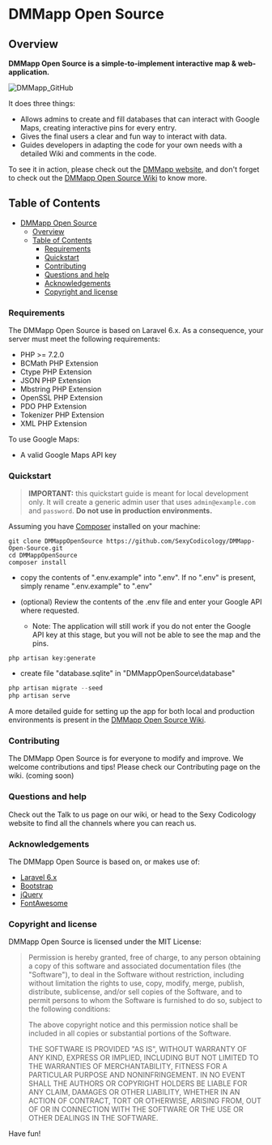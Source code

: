 # DMMapp Open Source

## Overview

**DMMapp Open Source is a simple-to-implement interactive map & web-application.**

![DMMapp_GitHub](https://user-images.githubusercontent.com/6100093/74037375-68422280-49be-11ea-851e-0e8593957950.gif)

It does three things:

- Allows admins to create and fill databases that can interact with Google Maps, creating interactive pins for every entry.
- Gives the final users a clear and fun way to interact with data.
- Guides developers in adapting the code for your own needs with a detailed Wiki and comments in the code.

To see it in action, please check out the [DMMapp website](https://digitizedmedievalmanuscripts.org/), and don't forget to check out the [DMMapp Open Source Wiki](https://digitizedmedievalmanuscripts.org/) to know more.

## Table of Contents

- [DMMapp Open Source](#dmmapp-open-source)
  - [Overview](#overview)
  - [Table of Contents](#table-of-contents)
    - [Requirements](#requirements)
    - [Quickstart](#quickstart)
    - [Contributing](#contributing)
    - [Questions and help](#questions-and-help)
    - [Acknowledgements](#acknowledgements)
    - [Copyright and license](#copyright-and-license)

### Requirements

The DMMapp Open Source is based on Laravel 6.x. As a consequence, your server must meet the following requirements:

- PHP >= 7.2.0
- BCMath PHP Extension
- Ctype PHP Extension
- JSON PHP Extension
- Mbstring PHP Extension
- OpenSSL PHP Extension
- PDO PHP Extension
- Tokenizer PHP Extension
- XML PHP Extension

To use Google Maps:

- A valid Google Maps API key

### Quickstart

> **IMPORTANT:** this quickstart guide is meant for local development only. It will create a generic admin user that uses `admin@example.com` and `password`. **Do not use in production environments.**

Assuming you have [Composer](https://getcomposer.org/) installed on your machine:

```shell
git clone DMMappOpenSource https://github.com/SexyCodicology/DMMapp-Open-Source.git
cd DMMappOpenSource
composer install
```

- copy the contents of ".env.example" into ".env". If no ".env" is present, simply rename ".env.example" to ".env"

- (optional) Review the contents of the .env file and enter your Google API where requested.

  - Note: The application will still work if you do not enter the Google API key at this stage, but you will not be able to see the map and the pins.

```shell
php artisan key:generate
```

- create file "database.sqlite" in "DMMappOpenSource\database"

```php
php artisan migrate --seed
php artisan serve
```

A more detailed guide for setting up the app for both local and production environments is present in the [DMMapp Open Source Wiki](https://digitizedmedievalmanuscripts.org/).

### Contributing

The DMMapp Open Source is for everyone to modify and improve. We welcome  contributions and tips! Please check our Contributing page on the wiki. (coming soon)

### Questions and help

Check out the Talk to us page on our wiki, or head to the Sexy Codicology website to find all the channels where you can reach us.

### Acknowledgements

The DMMapp Open Source is based on, or makes use of:

- [Laravel 6.x](https://laravel.com/docs/6.x)
- [Bootstrap](https://getbootstrap.com/)
- [jQuery](https://jquery.com/)
- [FontAwesome](https://fontawesome.com/)

### Copyright and license

DMMapp Open Source is licensed under the MIT License:

> Permission is hereby granted, free of charge, to any person obtaining a copy
of this software and associated documentation files (the "Software"), to deal
in the Software without restriction, including without limitation the rights
to use, copy, modify, merge, publish, distribute, sublicense, and/or sell
copies of the Software, and to permit persons to whom the Software is
furnished to do so, subject to the following conditions:
>
> The above copyright notice and this permission notice shall be included in all
copies or substantial portions of the Software.
>
> THE SOFTWARE IS PROVIDED "AS IS", WITHOUT WARRANTY OF ANY KIND, EXPRESS OR
IMPLIED, INCLUDING BUT NOT LIMITED TO THE WARRANTIES OF MERCHANTABILITY,
FITNESS FOR A PARTICULAR PURPOSE AND NONINFRINGEMENT. IN NO EVENT SHALL THE
AUTHORS OR COPYRIGHT HOLDERS BE LIABLE FOR ANY CLAIM, DAMAGES OR OTHER
LIABILITY, WHETHER IN AN ACTION OF CONTRACT, TORT OR OTHERWISE, ARISING FROM,
OUT OF OR IN CONNECTION WITH THE SOFTWARE OR THE USE OR OTHER DEALINGS IN THE
SOFTWARE.

Have fun!
